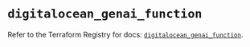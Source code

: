 # `digitalocean_genai_function`

Refer to the Terraform Registry for docs: [`digitalocean_genai_function`](https://registry.terraform.io/providers/digitalocean/digitalocean/2.60.0/docs/resources/genai_function).
